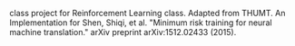 class project for Reinforcement Learning class.
Adapted from THUMT. An Implementation for Shen, Shiqi, et al. "Minimum risk training for neural machine translation." arXiv preprint arXiv:1512.02433 (2015).
